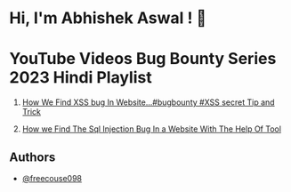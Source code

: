 
# Hi, I'm Abhishek Aswal ! 👋

# YouTube Videos Bug Bounty  Series 2023 Hindi Playlist

1. [How We Find XSS bug In Website...#bugbounty #XSS secret Tip and Trick ](https://youtube.com/watch?v=ViLIVc-kGyo&feature=shares)

2. [ How we Find The Sql Injection Bug In a Website With The Help Of Tool](https://youtube.com/watch?v=CRS53oxMssg&feature=shares)
## Authors

- [@freecouse098 ](https://github.com/freecouse098)

